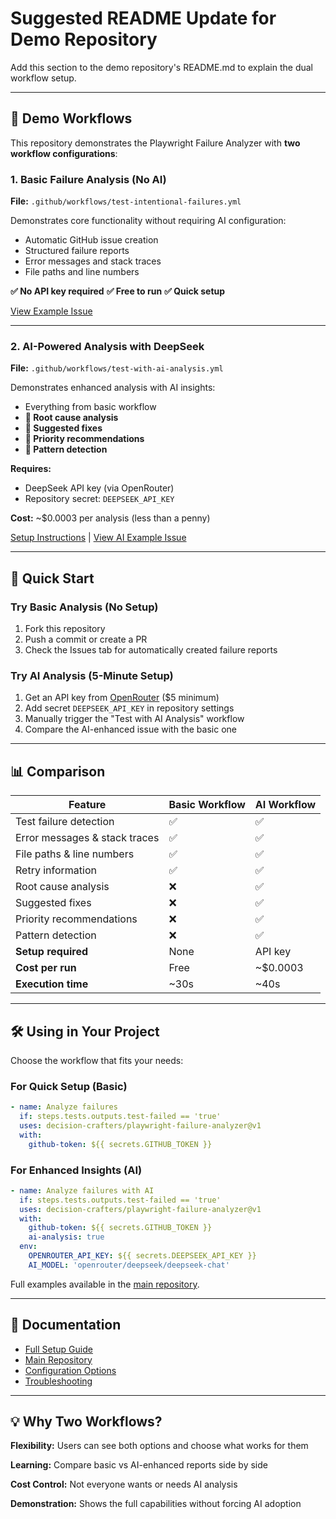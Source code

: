 # Suggested README Update for Demo Repository

Add this section to the demo repository's README.md to explain the dual workflow setup.

---

## 🎯 Demo Workflows

This repository demonstrates the Playwright Failure Analyzer with **two workflow configurations**:

### 1. Basic Failure Analysis (No AI)
**File:** `.github/workflows/test-intentional-failures.yml`

Demonstrates core functionality without requiring AI configuration:
- Automatic GitHub issue creation
- Structured failure reports
- Error messages and stack traces
- File paths and line numbers

**✅ No API key required**
**✅ Free to run**
**✅ Quick setup**

[View Example Issue](#) <!-- Link to an example issue -->

---

### 2. AI-Powered Analysis with DeepSeek
**File:** `.github/workflows/test-with-ai-analysis.yml`

Demonstrates enhanced analysis with AI insights:
- Everything from basic workflow
- **🤖 Root cause analysis**
- **🤖 Suggested fixes**
- **🤖 Priority recommendations**
- **🤖 Pattern detection**

**Requires:**
- DeepSeek API key (via OpenRouter)
- Repository secret: `DEEPSEEK_API_KEY`

**Cost:** ~$0.0003 per analysis (less than a penny)

[Setup Instructions](.github/AI_SETUP.md) | [View AI Example Issue](#) <!-- Link to AI-enhanced example -->

---

## 🚀 Quick Start

### Try Basic Analysis (No Setup)
1. Fork this repository
2. Push a commit or create a PR
3. Check the Issues tab for automatically created failure reports

### Try AI Analysis (5-Minute Setup)
1. Get an API key from [OpenRouter](https://openrouter.ai) ($5 minimum)
2. Add secret `DEEPSEEK_API_KEY` in repository settings
3. Manually trigger the "Test with AI Analysis" workflow
4. Compare the AI-enhanced issue with the basic one

---

## 📊 Comparison

| Feature | Basic Workflow | AI Workflow |
|---------|---------------|-------------|
| Test failure detection | ✅ | ✅ |
| Error messages & stack traces | ✅ | ✅ |
| File paths & line numbers | ✅ | ✅ |
| Retry information | ✅ | ✅ |
| Root cause analysis | ❌ | ✅ |
| Suggested fixes | ❌ | ✅ |
| Priority recommendations | ❌ | ✅ |
| Pattern detection | ❌ | ✅ |
| **Setup required** | None | API key |
| **Cost per run** | Free | ~$0.0003 |
| **Execution time** | ~30s | ~40s |

---

## 🛠️ Using in Your Project

Choose the workflow that fits your needs:

### For Quick Setup (Basic)
```yaml
- name: Analyze failures
  if: steps.tests.outputs.test-failed == 'true'
  uses: decision-crafters/playwright-failure-analyzer@v1
  with:
    github-token: ${{ secrets.GITHUB_TOKEN }}
```

### For Enhanced Insights (AI)
```yaml
- name: Analyze failures with AI
  if: steps.tests.outputs.test-failed == 'true'
  uses: decision-crafters/playwright-failure-analyzer@v1
  with:
    github-token: ${{ secrets.GITHUB_TOKEN }}
    ai-analysis: true
  env:
    OPENROUTER_API_KEY: ${{ secrets.DEEPSEEK_API_KEY }}
    AI_MODEL: 'openrouter/deepseek/deepseek-chat'
```

Full examples available in the [main repository](https://github.com/decision-crafters/playwright-failure-analyzer/tree/main/examples).

---

## 📖 Documentation

- [Full Setup Guide](.github/AI_SETUP.md)
- [Main Repository](https://github.com/decision-crafters/playwright-failure-analyzer)
- [Configuration Options](https://github.com/decision-crafters/playwright-failure-analyzer/blob/main/docs/CONFIGURATION.md)
- [Troubleshooting](https://github.com/decision-crafters/playwright-failure-analyzer/blob/main/docs/TROUBLESHOOTING.md)

---

## 💡 Why Two Workflows?

**Flexibility:** Users can see both options and choose what works for them

**Learning:** Compare basic vs AI-enhanced reports side by side

**Cost Control:** Not everyone wants or needs AI analysis

**Demonstration:** Shows the full capabilities without forcing AI adoption
